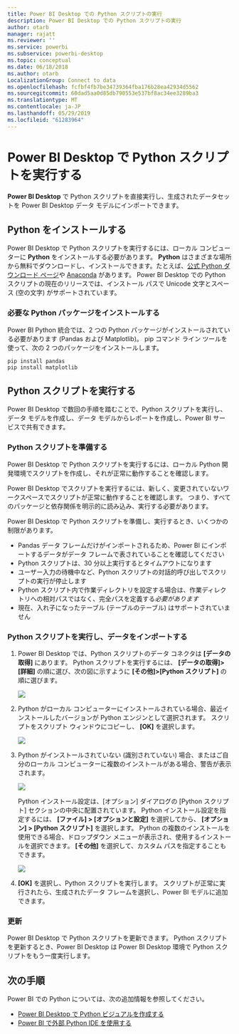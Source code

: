 ```yaml
---
title: Power BI Desktop での Python スクリプトの実行
description: Power BI Desktop での Python スクリプトの実行
author: otarb
manager: rajatt
ms.reviewer: ''
ms.service: powerbi
ms.subservice: powerbi-desktop
ms.topic: conceptual
ms.date: 06/18/2018
ms.author: otarb
LocalizationGroup: Connect to data
ms.openlocfilehash: fcfbf4fb7be34739364fba176b28ea42934d5562
ms.sourcegitcommit: 60dad5aa0d85db790553e537bf8ac34ee3289ba3
ms.translationtype: MT
ms.contentlocale: ja-JP
ms.lasthandoff: 05/29/2019
ms.locfileid: "61283964"
---
```

# <a name="run-python-scripts-in-power-bi-desktop"></a>Power BI Desktop で Python スクリプトを実行する
**Power BI Desktop** で Python スクリプトを直接実行し、生成されたデータセットを Power BI Desktop データ モデルにインポートできます。

## <a name="install-python"></a>Python をインストールする
Power BI Desktop で Python スクリプトを実行するには、ローカル コンピューターに **Python** をインストールする必要があります。 **Python** はさまざまな場所から無料でダウンロードし、インストールできます。たとえば、[公式 Python ダウンロード ページ](https://www.python.org/)や [Anaconda](https://anaconda.org/anaconda/python/) があります。 Power BI Desktop での Python スクリプトの現在のリリースでは、インストール パスで Unicode 文字とスペース (空の文字) がサポートされています。

### <a name="install-required-python-packages"></a>必要な Python パッケージをインストールする
Power BI Python 統合では、2 つの Python パッケージがインストールされている必要があります (Pandas および Matplotlib)。  pip コマンド ライン ツールを使って、次の 2 つのパッケージをインストールします。

```
pip install pandas
pip install matplotlib
```

## <a name="run-python-scripts"></a>Python スクリプトを実行する
Power BI Desktop で数回の手順を踏むことで、Python スクリプトを実行し、データ モデルを作成し、データ モデルからレポートを作成し、Power BI サービスで共有できます。

### <a name="prepare-a-python-script"></a>Python スクリプトを準備する
Power BI Desktop で Python スクリプトを実行するには、ローカル Python 開発環境でスクリプトを作成し、それが正常に動作することを確認します。

Power BI Desktop でスクリプトを実行するには、新しく、変更されていないワークスペースでスクリプトが正常に動作することを確認します。 つまり、すべてのパッケージと依存関係を明示的に読み込み、実行する必要があります。

Power BI Desktop で Python スクリプトを準備し、実行するとき、いくつかの制限があります。

* Pandas データ フレームだけがインポートされるため、Power BI にインポートするデータがデータ フレームで表されていることを確認してください
* Python スクリプトは、30 分以上実行するとタイムアウトになります
* ユーザー入力の待機中など、Python スクリプトの対話的呼び出しでスクリプトの実行が停止します
* Python スクリプト内で作業ディレクトリを設定する場合は、作業ディレクトリへの相対パスではなく、完全パスを定義する*必要があります*
* 現在、入れ子になったテーブル (テーブルのテーブル) はサポートされていません 

### <a name="run-your-python-script-and-import-data"></a>Python スクリプトを実行し、データをインポートする
1. Power BI Desktop では、Python スクリプトのデータ コネクタは **[データの取得]** にあります。 Python スクリプトを実行するには、 **[データの取得]&gt;[詳細]** の順に選び、次の図に示すように **[その他]&gt;[Python スクリプト]** の順に選びます。
   
   ![](media/desktop-python-scripts/python-scripts-1.png)
2. Python がローカル コンピューターにインストールされている場合、最近インストールしたバージョンが Python エンジンとして選択されます。 スクリプトをスクリプト ウィンドウにコピーし、 **[OK]** を選択します。
   
   ![](media/desktop-python-scripts/python-scripts-2.png)
3. Python がインストールされていない (識別されていない) 場合、またはご自分のローカル コンピューターに複数のインストールがある場合、警告が表示されます。
   
   ![](media/desktop-python-scripts/python-scripts-3.png)
   
   Python インストール設定は、[オプション] ダイアログの [Python スクリプト] セクションの中央に配置されています。 Python インストール設定を指定するには、 **[ファイル] > [オプションと設定]** を選択してから、 **[オプション] > [Python スクリプト]** を選択します。 Python の複数のインストールを使用できる場合、ドロップダウン メニューが表示され、使用するインストールを選択できます。 **[その他]** を選択して、カスタム パスを指定することもできます。
   
   ![](media/desktop-python-scripts/python-scripts-4.png)
4. **[OK]** を選択し、Python スクリプトを実行します。 スクリプトが正常に実行されたら、生成されたデータ フレームを選択し、Power BI モデルに追加できます。

### <a name="refresh"></a>更新
Power BI Desktop で Python スクリプトを更新できます。 Python スクリプトを更新するとき、Power BI Desktop は Power BI Desktop 環境で Python スクリプトをもう一度実行します。

## <a name="next-steps"></a>次の手順
Power BI での Python については、次の追加情報を参照してください。

* [Power BI Desktop で Python ビジュアルを作成する](desktop-python-visuals.md)
* [Power BI で外部 Python IDE を使用する](desktop-python-ide.md)
